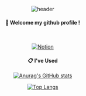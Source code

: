 <div align="center"> 

![header](https://capsule-render.vercel.app/api?type=cylinder&color=000000&height=120&section=header&text=yongseong2&fontColor=ffffff&fontSize=70&animation=fadeIn&fontAlignY=55&desc=%20&descAlignY=62&descAlign=62)
  
####  :wave: Welcome my github profile !
  
  <br/>
  
  [![Notion](https://img.shields.io/badge/-Notion-black?style=for-the-badge&logo=notion)](https://glorious-saturday-7de.notion.site/Seong-Yong-TIL-BLOG-7015d335e8db4e598b5531491db51162?pvs=4)

  ####  :clipboard: I've Used
  
 [![Anurag's GitHub stats](https://github-readme-stats.vercel.app/api?username=yongseong2)](https://github.com/yongseong2/github-readme-stats)


 [![Top Langs](https://github-readme-stats.vercel.app/api/top-langs/?username=yongseong2&layout=pie)](https://github.com/yongseong2/github-readme-stats)

</div>
